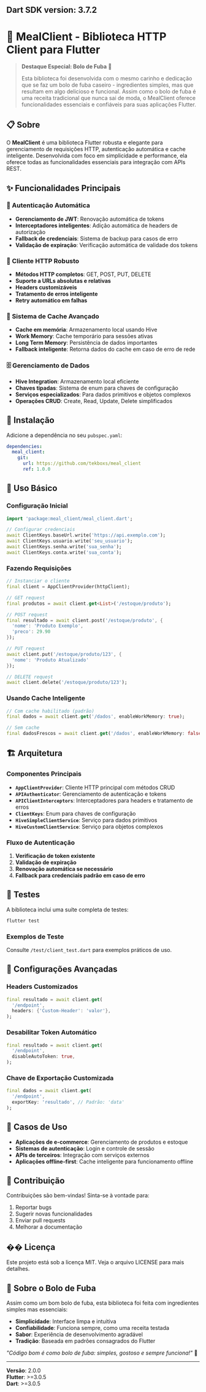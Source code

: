 ## Dart SDK version: 3.7.2

# 🍰 MealClient - Biblioteca HTTP Client para Flutter

> **Destaque Especial: Bolo de Fuba** 🥮
> 
> Esta biblioteca foi desenvolvida com o mesmo carinho e dedicação que se faz um bolo de fuba caseiro - ingredientes simples, mas que resultam em algo delicioso e funcional. Assim como o bolo de fuba é uma receita tradicional que nunca sai de moda, o MealClient oferece funcionalidades essenciais e confiáveis para suas aplicações Flutter.

## 📋 Sobre

O **MealClient** é uma biblioteca Flutter robusta e elegante para gerenciamento de requisições HTTP, autenticação automática e cache inteligente. Desenvolvida com foco em simplicidade e performance, ela oferece todas as funcionalidades essenciais para integração com APIs REST.

## ✨ Funcionalidades Principais

### 🔐 Autenticação Automática
- **Gerenciamento de JWT**: Renovação automática de tokens
- **Interceptadores inteligentes**: Adição automática de headers de autorização
- **Fallback de credenciais**: Sistema de backup para casos de erro
- **Validação de expiração**: Verificação automática de validade dos tokens

### 🔐 Cliente HTTP Robusto
- **Métodos HTTP completos**: GET, POST, PUT, DELETE
- **Suporte a URLs absolutas e relativas**
- **Headers customizáveis**
- **Tratamento de erros inteligente**
- **Retry automático em falhas**

### 💾 Sistema de Cache Avançado
- **Cache em memória**: Armazenamento local usando Hive
- **Work Memory**: Cache temporário para sessões ativas
- **Long Term Memory**: Persistência de dados importantes
- **Fallback inteligente**: Retorna dados do cache em caso de erro de rede

### 🗄️ Gerenciamento de Dados
- **Hive Integration**: Armazenamento local eficiente
- **Chaves tipadas**: Sistema de enum para chaves de configuração
- **Serviços especializados**: Para dados primitivos e objetos complexos
- **Operações CRUD**: Create, Read, Update, Delete simplificados

## 🚀 Instalação

Adicione a dependência no seu `pubspec.yaml`:

```yaml
dependencies:
  meal_client:
    git:
      url: https://github.com/tekboxs/meal_client
      ref: 1.0.0
```

## 📖 Uso Básico

### Configuração Inicial

```dart
import 'package:meal_client/meal_client.dart';

// Configurar credenciais
await ClientKeys.baseUrl.write('https://api.exemplo.com');
await ClientKeys.usuario.write('seu_usuario');
await ClientKeys.senha.write('sua_senha');
await ClientKeys.conta.write('sua_conta');
```

### Fazendo Requisições

```dart
// Instanciar o cliente
final client = AppClientProvider(httpClient);

// GET request
final produtos = await client.get<List>('/estoque/produto');

// POST request
final resultado = await client.post('/estoque/produto', {
  'nome': 'Produto Exemplo',
  'preco': 29.90
});

// PUT request
await client.put('/estoque/produto/123', {
  'nome': 'Produto Atualizado'
});

// DELETE request
await client.delete('/estoque/produto/123');
```

### Usando Cache Inteligente

```dart
// Com cache habilitado (padrão)
final dados = await client.get('/dados', enableWorkMemory: true);

// Sem cache
final dadosFrescos = await client.get('/dados', enableWorkMemory: false);
```

## 🏗️ Arquitetura

### Componentes Principais

- **`AppClientProvider`**: Cliente HTTP principal com métodos CRUD
- **`APIAuthenticator`**: Gerenciamento de autenticação e tokens
- **`APIClientInterceptors`**: Interceptadores para headers e tratamento de erros
- **`ClientKeys`**: Enum para chaves de configuração
- **`HiveSimpleClientService`**: Serviço para dados primitivos
- **`HiveCustomClientService`**: Serviço para objetos complexos

### Fluxo de Autenticação

1. **Verificação de token existente**
2. **Validação de expiração**
3. **Renovação automática se necessário**
4. **Fallback para credenciais padrão em caso de erro**

## 🧪 Testes

A biblioteca inclui uma suíte completa de testes:

```bash
flutter test
```

### Exemplos de Teste

Consulte `/test/client_test.dart` para exemplos práticos de uso.

## 🔧 Configurações Avançadas

### Headers Customizados

```dart
final resultado = await client.get(
  '/endpoint',
  headers: {'Custom-Header': 'valor'},
);
```

### Desabilitar Token Automático

```dart
final resultado = await client.get(
  '/endpoint',
  disableAutoToken: true,
);
```

### Chave de Exportação Customizada

```dart
final dados = await client.get(
  '/endpoint',
  exportKey: 'resultado', // Padrão: 'data'
);
```

## 🎯 Casos de Uso

- **Aplicações de e-commerce**: Gerenciamento de produtos e estoque
- **Sistemas de autenticação**: Login e controle de sessão
- **APIs de terceiros**: Integração com serviços externos
- **Aplicações offline-first**: Cache inteligente para funcionamento offline

## 🤝 Contribuição

Contribuições são bem-vindas! Sinta-se à vontade para:

1. Reportar bugs
2. Sugerir novas funcionalidades
3. Enviar pull requests
4. Melhorar a documentação

## �� Licença

Este projeto está sob a licença MIT. Veja o arquivo LICENSE para mais detalhes.

## 🍰 Sobre o Bolo de Fuba

Assim como um bom bolo de fuba, esta biblioteca foi feita com ingredientes simples mas essenciais:
- **Simplicidade**: Interface limpa e intuitiva
- **Confiabilidade**: Funciona sempre, como uma receita testada
- **Sabor**: Experiência de desenvolvimento agradável
- **Tradição**: Baseada em padrões consagrados do Flutter

*"Código bom é como bolo de fuba: simples, gostoso e sempre funciona!"* 🥮

---

**Versão**: 2.0.0  
**Flutter**: >=3.0.5  
**Dart**: >=3.0.5
